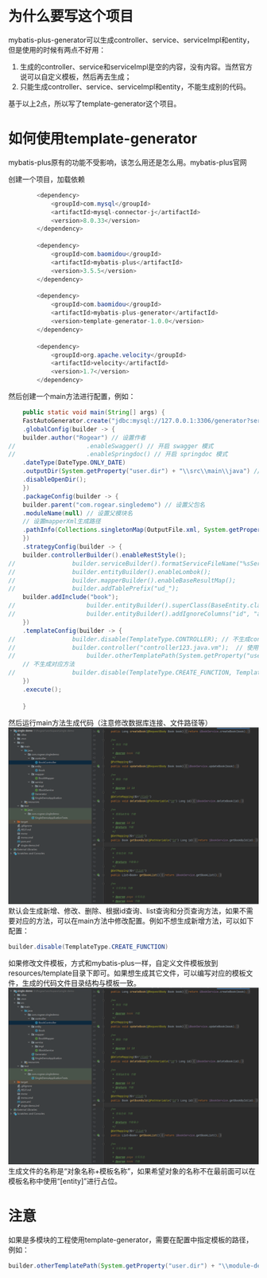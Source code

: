 # 为什么要写这个项目

mybatis-plus-generator可以生成controller、service、serviceImpl和entity，但是使用的时候有两点不好用：

1. 生成的controller、service和serviceImpl是空的内容，没有内容。当然官方说可以自定义模板，然后再去生成；
2. 只能生成controller、service、serviceImpl和entity，不能生成别的代码。

基于以上2点，所以写了template-generator这个项目。

# 如何使用template-generator

mybatis-plus原有的功能不受影响，该怎么用还是怎么用。<a herf="https://baomidou.com/">mybatis-plus官网</a>

创建一个项目，加载依赖
```java
        <dependency>
            <groupId>com.mysql</groupId>
            <artifactId>mysql-connector-j</artifactId>
            <version>8.0.33</version>
        </dependency>

        <dependency>
            <groupId>com.baomidou</groupId>
            <artifactId>mybatis-plus</artifactId>
            <version>3.5.5</version>
        </dependency>

        <dependency>
            <groupId>com.baomidou</groupId>
            <artifactId>mybatis-plus-generator</artifactId>
            <version>template-generator-1.0.0</version>
        </dependency>

        <dependency>
            <groupId>org.apache.velocity</groupId>
            <artifactId>velocity</artifactId>
            <version>1.7</version>
        </dependency>
```
然后创建一个main方法进行配置，例如：
```java
    public static void main(String[] args) {
    FastAutoGenerator.create("jdbc:mysql://127.0.0.1:3306/generator?serverTimezone=GMT%2b8&useUnicode=true", "root", "root")
    .globalConfig(builder -> {
    builder.author("Rogear") // 设置作者
//                    .enableSwagger() // 开启 swagger 模式
//                    .enableSpringdoc() // 开启 springdoc 模式
    .dateType(DateType.ONLY_DATE)
    .outputDir(System.getProperty("user.dir") + "\\src\\main\\java") // 指定输出目录
    .disableOpenDir();
    })
    .packageConfig(builder -> {
    builder.parent("com.rogear.singledemo") // 设置父包名
    .moduleName(null) // 设置父模块名
    // 设置mapperXml生成路径
    .pathInfo(Collections.singletonMap(OutputFile.xml, System.getProperty("user.dir") + "\\src\\main\\resources\\mapper\\")); // 设置mapperXml生成路径
    })
    .strategyConfig(builder -> {
    builder.controllerBuilder().enableRestStyle();
//                builder.serviceBuilder().formatServiceFileName("%sService"); // 去掉service接口首字母I
//                builder.entityBuilder().enableLombok();
//                builder.mapperBuilder().enableBaseResultMap();
//                builder.addTablePrefix("ud_");
    builder.addInclude("book");
//                    builder.entityBuilder().superClass(BaseEntity.class);
//                    builder.entityBuilder().addIgnoreColumns("id", "archived", "update_time", "create_time", "version");
    })
    .templateConfig(builder -> {
//                builder.disable(TemplateType.CONTROLLER); // 不生成controller
//                builder.controller("controller123.java.vm");  // 使用制定模板生成controller
//                    builder.otherTemplatePath(System.getProperty("user.dir") + "\\module-demo\\src\\main\\resources\\templates");
    // 不生成对应方法
//                builder.disable(TemplateType.CREATE_FUNCTION, TemplateType.UPDATE_FUNCTION, TemplateType.DELETE_FUNCTION, TemplateType.GET_BY_ID_FUNCTION, TemplateType.GET_LIST_FUNCTION, TemplateType.GET_PAGE_FUNCTION);
    })
    .execute();

    }
```
然后运行main方法生成代码（注意修改数据库连接、文件路径等）
![生成的代码](./relation/images/20240401225758.png)
默认会生成新增、修改、删除、根据id查询、list查询和分页查询方法，如果不需要对应的方法，可以在main方法中修改配置。例如不想生成新增方法，可以如下配置：
```java
builder.disable(TemplateType.CREATE_FUNCTION)
```

如果修改文件模板，方式和mybatis-plus一样，自定义文件模板放到resources/template目录下即可。如果想生成其它文件，可以编写对应的模板文件，生成的代码文件目录结构与模板一致。
![生成的代码](./relation/images/20240401225758.png)
生成文件的名称是“对象名称+模板名称”，如果希望对象的名称不在最前面可以在模板名称中使用“[entity]”进行占位。

# 注意

如果是多模块的工程使用template-generator，需要在配置中指定模板的路径，例如：
```java
builder.otherTemplatePath(System.getProperty("user.dir") + "\\module-demo\\src\\main\\resources\\templates");
```
